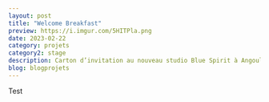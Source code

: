 ```yaml
---
layout: post
title: "Welcome Breakfast"
preview: https://i.imgur.com/5HITPla.png
date: 2023-02-22
category: projets 
category2: stage
description: Carton d’invitation au nouveau studio Blue Spirit à Angoulême
blog: blogprojets
---
```


Test
